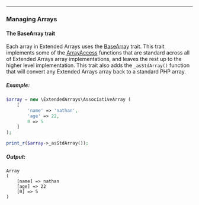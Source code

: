 ----


### Managing Arrays

#### The BaseArray trait

Each array in Extended Arrays uses the [BaseArray](https://github.com/nathan-fiscaletti/extended-arrays/blob/master/src/ExtendedArrays/Traits/BaseArray.php) trait. This trait implements some of the [ArrayAccess](http://php.net/manual/en/class.arrayaccess.php) functions that are standard across all of Extended Arrays array implementations, and leaves the rest up to the higher level implementation. This trait also adds the `_asStdArray()` function that will convert any Extended Arrays array back to a standard PHP array.

##### Example:
```php
$array = new \ExtendedArrays\AssociativeArray (
    [
        'name' => 'nathan',
        'age' => 22,
        0 => 5
    ]
);    

print_r($array->_asStdArray());
```

##### Output:
    Array
    (
        [name] => nathan
        [age] => 22
        [0] => 5
    )
